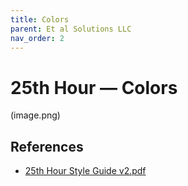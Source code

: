 ```yaml
---
title: Colors
parent: Et al Solutions LLC
nav_order: 2
---
```


# 25th Hour — Colors

(image.png)

## References
- [25th Hour Style Guide v2.pdf](/assets/downloads/et-al-solutions-llc/25th%20Hour%20Style%20Guide%20v2.pdf)
